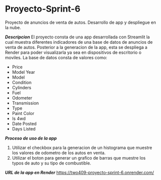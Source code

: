 # Proyecto-Sprint-6
Proyecto de anuncios de venta de autos. Desarrollo de app y despliegue en la nube.

*****Descripcion*****
El proyecto consta de una app desarrollada con Streamlit la cual muestra diferentes indicadores de una base de datos de anuncios de venta de autos.
Posterior a la generacion de la app, esta se despliega a Render para poder visualizarla ya sea en dispositivos de escritorio o moviles.
La base de datos consta de valores como:
- Price
- Model Year
- Model
- Condition
- Cylinders
- Fuel
- Odometer
- Transmission
- Type
- Paint Color
- Is 4wd
- Date Posted
- Days Listed


*****Proceso de uso de la app*****
1) Utilizar el checkbox para la generacion de un histograma que muestre los valores de odometro de los autos en venta.
2) Utilizar el boton para generar un grafico de barras que muestre los typos de auto y su tipo de combustible.

*****URL de la app en Render*****
https://two409-proyecto-sprint-6.onrender.com/

